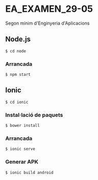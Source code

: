 # EA_EXAMEN_29-05

Segon mínim d'Enginyeria d'Aplicacions

## Node.js

```
$ cd node
```

### Arrancada

```
$ npm start
```

## Ionic

```
$ cd ionic
```

### Instal·lació de paquets

```
$ bower install
```

### Arrancada

```
$ ionic serve
```

### Generar APK

```
$ ionic build android
```





